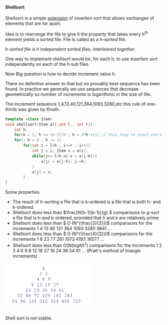 #### Shellsort

Shellsort is a simple <u>extension</u> of insertion sort that allows exchanges of elements that are far apart.

Idea is to rearrange the file to give it the property that takes every $h^{th}$ element yields a sorted file. File is called as a *h-sorted* file.

*h-sorted file is h independent sorted files, interleaved together.*

One way to implement shellsort would be, for each h, to use insertion sort independently on each of the h sub files.

Now Big question is how to decide increment value $h$.

There no definitive answer to that but no provably best sequence has been found. In practice we generally we use sequences that decrease geometrically so number of increments is logarithmic in the size of file.

The increment sequence 1,4,13,40,121,364,1093,3280,etc this rule of one-thirds was given by Knuth.

````c++
template <class Item>
void shellsort(Item a[],int l , int r){
    int h;
    for(h = 1; h <= (r-1)/9 ; h = 3*h +1); // this loop to reach end of h max in multiples of 3
    for(; h > 0 ; h /= 3)
        for(int i = l+h ; i<=r ; i++){
            int j = i; Item v = a[i];
            while(j>= l+h && v < a[j-h]){
                a[j] = a[j-h]; j-=h;
            }
            a[j] = v;
        }
}
````

Some properties

- The result  of h-sorting a file that is k-ordered is a file that is both h- and k-ordered.
- Shellsort does less than $\frac{N(h-1)(k-1)}{g} $ comparisons to g-sort a file that is h-and k-ordered, provided that $h$ and $k$ are relatively prime
- Shellsort does less than $ O (N^{\frac{3}{2}})$ comparisons for the increments 1 4 13 40 121 364 1093 3280 9841 ...
- Shellsort does less than $ O (N^{\frac{4}{3}})$ comparisons for the increments 1 8 23 77 281 1073 4193 16577 ...
- Shellsort does less than $O(N(log N)^2)$  comparisons for the increments 1 2 3 4 6 9 8 12 18 27 16 24 36 54 81 ... (Pratt's method of triangle increments)

<img src="6-Shell_sort.assets\image-20201015082022311.png" alt="image-20201015082022311" style="zoom:67%;" />

Shell sort is not stable.

